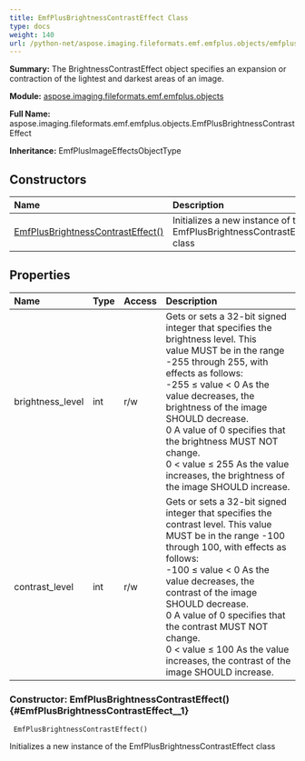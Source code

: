 ```yaml
---
title: EmfPlusBrightnessContrastEffect Class
type: docs
weight: 140
url: /python-net/aspose.imaging.fileformats.emf.emfplus.objects/emfplusbrightnesscontrasteffect/
---
```


**Summary:** The BrightnessContrastEffect object specifies an expansion or contraction of the lightest and darkest areas of an image.

**Module:** [aspose.imaging.fileformats.emf.emfplus.objects](/imaging/python-net/aspose.imaging.fileformats.emf.emfplus.objects/)

**Full Name:** aspose.imaging.fileformats.emf.emfplus.objects.EmfPlusBrightnessContrastEffect

**Inheritance:** EmfPlusImageEffectsObjectType

## **Constructors**
| **Name** | **Description** |
| :- | :- |
| [EmfPlusBrightnessContrastEffect()](#EmfPlusBrightnessContrastEffect__1) | Initializes a new instance of the EmfPlusBrightnessContrastEffect class |
## **Properties**
| **Name** | **Type** | **Access** | **Description** |
| :- | :- | :- | :- |
| brightness_level | int | r/w | Gets or sets a 32-bit signed integer that specifies the brightness level. This<br/>            value MUST be in the range -255 through 255, with effects as follows:<br/>            -255 ≤ value &lt; 0 As the value decreases, the brightness of the image SHOULD decrease.<br/>            0 A value of 0 specifies that the brightness MUST NOT change.<br/>            0 &lt; value ≤ 255 As the value increases, the brightness of the image SHOULD increase. |
| contrast_level | int | r/w | Gets or sets a 32-bit signed integer that specifies the contrast level. This value<br/>            MUST be in the range -100 through 100, with effects as follows:<br/>            -100 ≤ value &lt; 0 As the value decreases, the contrast of the image SHOULD decrease.<br/>            0 A value of 0 specifies that the contrast MUST NOT change.<br/>            0 &lt; value ≤ 100 As the value increases, the contrast of the image SHOULD increase. |


### Constructor: EmfPlusBrightnessContrastEffect() {#EmfPlusBrightnessContrastEffect__1}


```
 EmfPlusBrightnessContrastEffect() 
```

Initializes a new instance of the EmfPlusBrightnessContrastEffect class

